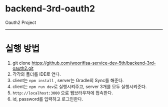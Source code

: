 # backend-3rd-oauth2

Oauth2 Project

---

# 실행 방법

1. git clone https://github.com/woorifisa-service-dev-5th/backend-3rd-oauth2.git
2. 각각의 폴더를 IDE로 연다.
3. client는 `npm install` , server는 Gradle의 Sync를 해준다.
4. client는 `npm run dev`로 실행시켜주고, server 3개를 모두 실행시켜준다.
5. `http://localhost:3000` 으로 웹브라우저에 접속한다.
6. id, password를 입력하고 로그인한다.
